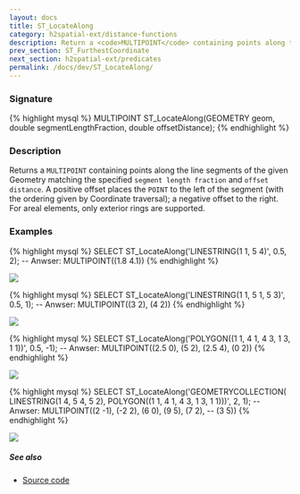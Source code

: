 ```yaml
---
layout: docs
title: ST_LocateAlong
category: h2spatial-ext/distance-functions
description: Return a <code>MULTIPOINT</code> containing points along the line segments of the given Geometry matching the specified segment length fraction and offset distance.
prev_section: ST_FurthestCoordinate
next_section: h2spatial-ext/predicates
permalink: /docs/dev/ST_LocateAlong/
---
```


### Signature

{% highlight mysql %}
MULTIPOINT ST_LocateAlong(GEOMETRY geom, 
                          double segmentLengthFraction, 
                          double offsetDistance);
{% endhighlight %}

### Description
Returns a `MULTIPOINT` containing points along the line segments of the given Geometry matching the specified `segment length fraction` and `offset distance`. A positive offset places the `POINT` to the left of the segment (with the ordering given by Coordinate traversal); a negative offset to the right. For areal elements, only exterior rings are supported.

### Examples

{% highlight mysql %}
SELECT  ST_LocateAlong('LINESTRING(1 1, 5 4)', 
        0.5, 2);
-- Anwser: MULTIPOINT((1.8 4.1))
{% endhighlight %}

<img class="displayed" src="../ST_LocateAlong_0.png"/>

{% highlight mysql %}
SELECT  ST_LocateAlong('LINESTRING(1 1, 5 1, 5 3)', 
        0.5, 1);
-- Anwser: MULTIPOINT((3 2), (4 2))
{% endhighlight %}

<img class="displayed" src="../ST_LocateAlong_1.png"/>

{% highlight mysql %}
SELECT  ST_LocateAlong('POLYGON((1 1, 4 1, 4 3, 1 3, 1 1))', 
        0.5, -1);
-- Anwser: MULTIPOINT((2.5 0), (5 2), (2.5 4), (0 2))
{% endhighlight %}

<img class="displayed" src="../ST_LocateAlong_2.png"/>

{% highlight mysql %}
SELECT ST_LocateAlong('GEOMETRYCOLLECTION(
                           LINESTRING(1 4, 5 4, 5 2),
                           POLYGON((1 1, 4 1, 4 3, 1 3, 1 1)))', 
       2, 1);
-- Anwser: MULTIPOINT((2 -1), (-2 2), (6 0), (9 5), (7 2),
--         (3 5))
{% endhighlight %}

<img class="displayed" src="../ST_LocateAlong_3.png"/>

##### See also

* <a href="https://github.com/irstv/H2GIS/blob/master/h2spatial-ext/src/main/java/org/h2gis/h2spatialext/function/spatial/distance/ST_LocateAlong.java" target="_blank">Source code</a>
